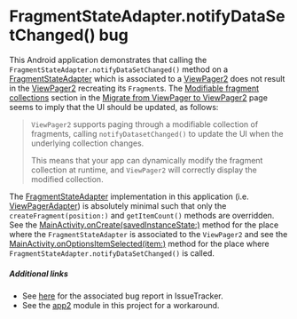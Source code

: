 # FragmentStateAdapter.notifyDataSetChanged() bug

This Android application demonstrates that calling the `FragmentStateAdapter.notifyDataSetChanged()` method on
a [FragmentStateAdapter](https://developer.android.com/reference/androidx/viewpager2/adapter/FragmentStateAdapter)
which is associated to
a [ViewPager2](https://developer.android.com/reference/androidx/viewpager2/widget/ViewPager2) does not result
in the [ViewPager2](https://developer.android.com/reference/androidx/viewpager2/widget/ViewPager2) recreating
its `Fragment`s.
The [Modifiable fragment collections](https://developer.android.com/training/animation/vp2-migration#modifiable-fragments)
section in
the [Migrate from ViewPager to ViewPager2](https://developer.android.com/training/animation/vp2-migration)
page seems to imply that the UI should be updated, as follows:

> `ViewPager2` supports paging through a modifiable collection of fragments, calling `notifyDatasetChanged()` to update the UI when the underlying collection changes.
>
> This means that your app can dynamically modify the fragment collection at runtime, and `ViewPager2` will correctly display the modified collection.

The [FragmentStateAdapter](https://developer.android.com/reference/androidx/viewpager2/adapter/FragmentStateAdapter)
implementation in this application
(i.e. [ViewPagerAdapter](src/main/java/com/tazkiyatech/viewpager2/experiments/app1/ViewPagerAdapter.kt)) is
absolutely minimal such that only the `createFragment(position:)` and `getItemCount()` methods are overridden.
See
the [MainActivity.onCreate(savedInstanceState:)](src/main/java/com/tazkiyatech/viewpager2/experiments/app1/MainActivity.kt)
method for the place where the `FragmentStateAdapter` is associated to the `ViewPager2` and see
the [MainActivity.onOptionsItemSelected(item:)](src/main/java/com/tazkiyatech/viewpager2/experiments/app1/MainActivity.kt)
method for the place where `FragmentStateAdapter.notifyDataSetChanged()` is called.

##### Additional links

* See [here](https://issuetracker.google.com/issues/171039652) for the associated bug report in IssueTracker.
* See the [app2](../app2) module in this project for a workaround.
